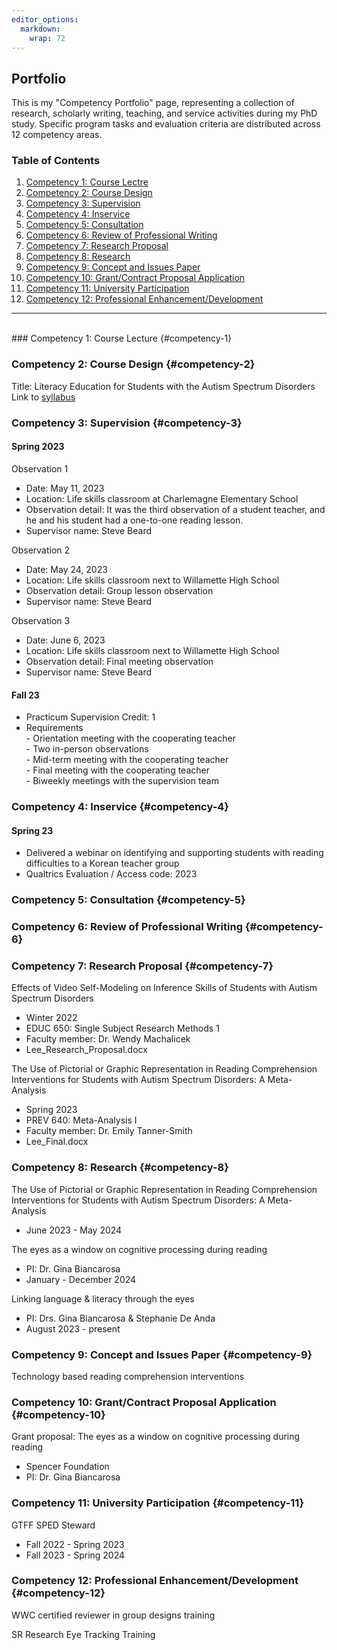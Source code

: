```yaml
---
editor_options: 
  markdown: 
    wrap: 72
---
```


## Portfolio

This is my "Competency Portfolio" page, representing a collection of
research, scholarly writing, teaching, and service activities during my
PhD study. Specific program tasks and evaluation criteria are
distributed across 12 competency areas. <br />

### Table of Contents

1.  [Competency 1: Course Lectre](#competency-1)
2.  [Competency 2: Course Design](#competency-2)
3.  [Competency 3: Supervision](#competency-3)
4.  [Competency 4: Inservice](#competency-4)
5.  [Competency 5: Consultation](#competency-5)
6.  [Competency 6: Review of Professional Writing](#competency-6)
7.  [Competency 7: Research Proposal](#competency-7)
8.  [Competency 8: Research](#competency-8)
9.  [Competency 9: Concept and Issues Paper](#competency-9)
10.  [Competency 10: Grant/Contract Proposal Application](#competency-10)
11.  [Competency 11: University Participation](#competency-11)
12.  [Competency 12: Professional Enhancement/Development](#competency-12)

--------------------------------------------------------------------------------
 <br /> 
### Competency 1: Course Lecture {#competency-1}


### Competency 2: Course Design {#competency-2}

Title: Literacy Education for Students with the Autism Spectrum
Disorders <br /> Link to
<a href="https://uoregon-my.sharepoint.com/:w:/g/personal/blee3_uoregon_edu/Eegif6bbtK1Fjza_V4hJ2bgBG7LxxBrfR4EbMyAPjmcv7Q?e=17QFvd">syllabus</a>

### Competency 3: Supervision {#competency-3}

#### Spring 2023

Observation 1<br /> 
- Date: May 11, 2023<br /> 
- Location: Life skills classroom at Charlemagne Elementary School<br /> 
- Observation detail: It was the third observation of a student teacher, and he and his student had a one-to-one reading lesson.<br /> 
- Supervisor name: Steve Beard<br /> 

Observation 2<br /> 
- Date: May 24, 2023
- Location: Life skills classroom next to Willamette High School<br /> 
- Observation detail: Group lesson observation<br /> 
- Supervisor name: Steve Beard<br />

Observation 3 <br /> 
- Date: June 6, 2023<br /> 
- Location: Life skills classroom next to Willamette High School<br /> 
- Observation detail: Final meeting observation<br /> 
- Supervisor name: Steve Beard<br /> 

#### Fall 23
- Practicum Supervision Credit: 1<br /> 
- Requirements<br /> - Orientation meeting with the cooperating teacher<br /> - Two in-person observations <br /> - Mid-term meeting with the cooperating teacher <br /> - Final meeting with the cooperating teacher <br /> - Biweekly meetings with the supervision team

### Competency 4: Inservice {#competency-4}

#### Spring 23

-   Delivered a webinar on identifying and supporting students with
    reading difficulties to a Korean teacher group
-   Qualtrics Evaluation / Access code: 2023

### Competency 5: Consultation {#competency-5}

### Competency 6: Review of Professional Writing {#competency-6}


### Competency 7: Research Proposal {#competency-7}
Effects of Video Self-Modeling on Inference Skills of Students with Autism Spectrum Disorders<br /> 
- Winter 2022<br /> 
- EDUC 650: Single Subject Research Methods 1<br /> 
- Faculty member: Dr. Wendy Machalicek<br /> 
- Lee_Research_Proposal.docx <br /> 

The Use of Pictorial or Graphic Representation in Reading Comprehension Interventions for Students with Autism Spectrum Disorders: A Meta-Analysis<br /> 
- Spring 2023<br /> 
- PREV 640: Meta-Analysis I<br /> 
- Faculty member: Dr. Emily Tanner-Smith<br /> 
- Lee_Final.docx<br /> 

### Competency 8: Research {#competency-8}
The Use of Pictorial or Graphic Representation in Reading Comprehension Interventions for Students with Autism Spectrum Disorders: A Meta-Analysis<br /> 
- June 2023 - May 2024 <br /> 

The eyes as a window on cognitive processing during reading <br /> 
- PI: Dr. Gina Biancarosa<br /> 
- January - December 2024 <br /> 

Linking language & literacy through the eyes<br /> 
- PI: Drs. Gina Biancarosa & Stephanie De Anda<br /> 
- August 2023 - present<br /> 

### Competency 9: Concept and Issues Paper {#competency-9}
Technology based reading comprehension interventions

### Competency 10: Grant/Contract Proposal Application {#competency-10}
Grant proposal: The eyes as a window on cognitive processing during reading <br /> 
- Spencer Foundation<br /> 
- PI: Dr. Gina Biancarosa<br /> 

### Competency 11: University Participation {#competency-11}
GTFF SPED Steward<br /> 
- Fall 2022 - Spring 2023 <br /> 
- Fall 2023 - Spring 2024<br /> 

### Competency 12: Professional Enhancement/Development {#competency-12}
WWC certified reviewer in group designs training<br /> 


SR Research Eye Tracking Training<br /> 




